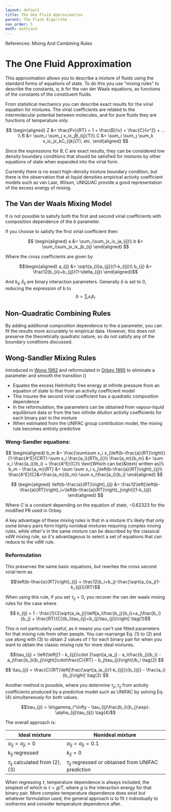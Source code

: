 ```yaml
---
layout: default
title: The One Fluid Approximation
parent: The Flash Algorithm
nav_order: 5
math: mathjax3
---
```

References: Mixing And Combining Rules

# The One Fluid Approximation

This approximation allows you to describe a mixture of fluids using the standard forms of equations of state. To do this you use "mixing rules" to describe the constants, *a, b* for the van der Waals equations, as functions of the constants of the constituent fluids.

From statistical mechanics you can describe exact results for the virial equation for mixtures. The virial coefficients are related to the intermolecular potential between molecules, and for pure fluids they are functions of temperature only.

$$ \begin{aligned}
Z &= \frac{Pv}{RT} = 1 + \frac{B}{v} + \frac{C}{v^2} + ... \\
B &= \sum_i \sum_j x_ix_jB_{ij}(T)\\
C &= \sum_i \sum_j \sum_k x_ix_jx_kC_{ijk}(T), etc.
\end{aligned} $$

Since the expressions for $B, C$ are exact results, they can be considered low density boundary conditions that should be satisfied for mixtures by other equations of state when expanded into the virial form.

Currently there is no exact high-density mixture boundary condition, but there is the observation that at liquid densities empirical activity coefficient models such as van Laar, Wilson, UNIQUAC provide a good representation of the excess energy of mixing.


## The Van der Waals Mixing Model

It is not possible to satisfy both the first and second virial coefficients with composition dependence of the $b$ parameter.

If you choose to satisfy the first virial coefficient then:


$$ \begin{aligned}
a &= \sum_i\sum_jx_ix_ja_{ij}\\
b &= \sum_i\sum_jx_ix_jb_{ij}
\end{aligned} $$


Where the cross coefficients are given by


$$\begin{aligned}
a_{ij} &= \sqrt{a_{ii}a_{jj}}(1-k_{ij})\\
b_{ij} &= \frac12(b_{ii}+b_{jj})(1-\delta_{ij})
\end{aligned}$$


And $k_{ij}, \delta_{ij}$ are binary interaction parameters. Generally $\delta$ is set to 0, reducing the expression of b to
$$b = \sum_i x_i b_i$$

## Non-Quadratic Combining Rules

By adding additional composition dependence to the $a$ parameter, you can fit the results more accurately to empirical data. However, this does not preserve the theoretically quadratic nature, so do not satisfy any of the boundary conditions discussed.

## Wong-Sandler Mixing Rules

Introduced in [Wong 1992](https://doi.org/10.1002/aic.690380505) and reformulated in [Orbey 1995](https://doi.org/10.1002/aic.690410325) to eliminate a parameter and smooth the transition
()

- Equates the excess Helmholtz free energy at infinite pressure from an equation of state to that from an activity coefficient model
- This insures the second virial coefficient has a quadratic composition dependence
- In the reformulation, the parameters can be obtained from vapour-liquid equilibrium data or from the two infinite dilution activity coefficients for each binary pair in the mixture
- When estimated from the UNIFAC group contribution model, the mixing rule becomes entirely predictive

### Wong-Sandler equations:

$$
\begin{aligned}
b_m &= \frac{\sum\sum x_i x_j\left(b-\frac{a}{RT}\right)}{1-\frac{A^E}{CRT}-\sum x_i \frac{a_i}{RTb_i}}\\
\frac{a_m}{b_m} &= \sum x_i \frac{a_i}{b_i} + \frac{A^E}{C}\\
\text{Which can be}&\text{ written as}\\
b_m - \frac{a_m}{RT} &= \sum \sum x_i x_j\left(b-\frac{a}{RT}\right)_{ij}\\
\frac{A^E}{C}&=\frac{a_m}{b_m}-\sum x_i\frac{a_i}{b_i}
\end{aligned}
$$

$$
\begin{aligned}
\left(b-\frac{a}{RT}\right)_{ij} &= \frac12\left[\left(b-\frac{a}{RT}\right)_i+\left(b-\frac{a}{RT}\right)_j\right](1-k_{ij})
\end{aligned}
$$

Where $C$ is a constant depending on the equation of state, $-0.62323$ for the modified PR used in Orbey.

A key advantage of these mixing rules is that in a mixture it's likely that only some binary pairs form highly nonideal mixtures requiring complex mixing rules, while other's in the same mixture can be described by the classical vdW mixing rule, so it's advantageous to select a set of equations that can reduce to the vdW rule.

### Reformulation
This preserves the same basic equations, but rewrites the cross second virial term as

$$\left(b-\frac{a}{RT}\right)_{ij} = \frac12(b_i+b_j)-\frac{\sqrt{a_i}a_j(1-k_{ij})}{RT}$$

When using this rule, if you set $\tau_{ij}=0$, you recover the van der waals mixing rules for the case where 

$$ k_{ij} = 1 - \frac{1}{2\sqrt{a_ia_j}}\left[a_i\frac{b_j}{b_i}+a_j\frac{b_i}{b_j} + \frac{RT}{C}(b_i\tau_{ij}+b_{j}\tau_{ji})\right] \tag{1}$$

This is not particularly useful, as it means you can't use fitted parameters for that mixing rule from other people. You can rearrange Eq. (1) to (2) and use along with (3) to obtain 2 values of $\tau$ for each binary pair for when you want to obtain the classic mixing rule for more ideal mixtures.

$$\tau_{ij} = \left(\left[(1 - k_{ij})\cdot 2\sqrt{a_ia_j} - a_i\frac{b_j}{b_i} - a_j\frac{b_i}{b_j}\right]\cdot\frac{C}{RT} - b_j\tau_{ji}\right)/b_i \tag{2} $$

$$ \tau_{ji} = \frac{C}{RT}\left[\frac{\sqrt{a_ia_j}(1-k_{ij})}{b_{ij}} - \frac{a_i}{b_j}\right] \tag{3} $$

Another method is possible, where you determine $\tau_{ji}, \tau_{ij}$ from activity coefficients produced by a predictive model such as UNIFAC by solving Eq. (4) simultaneously for both values.

$$\tau_{ji} = \ln\gamma_i^\infty - \tau_{ij}\frac{b_i}{b_j}\exp(-\alpha_{ij}\tau_{ij}) \tag{4}$$

The overall approach is:


| Ideal mixture                        | Nonideal mixture                                         |
|--------------------------------------|----------------------------------------------------------|
| $\alpha_{ij} = \alpha_{ji} = 0$      | $\alpha_{ij} = \alpha_{ji} = 0.1$                        |
| $k_{ij}$ regressed                   | $k_{ij} = 0$                                             |
| $\tau_{ij}$ calculated from (2), (3) | $\tau_{ij}$ regressed or obtained from UNIFAC prediction |


When regressing $\tau$, temperature dependence is always included, the simplest of which is $\tau = g/T$, where $g$ is the interaction energy for that binary pair.
More complex temperature dependence does exist but whatever formulation used, the general approach is to fit $\tau$ individually to isotherms and consider temperature dependence after.



